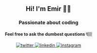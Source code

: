 <h2 align="center">Hi! I'm Emir 👨‍💻</h2>  
<h3 align="center">Passionate about coding</h2>

<h4 align="center">Feel free to ask the dumbest questions 👇🏼</h4>
<div align="center">
  <a href="https://x.com/emresahna" target="_blank">
    <img src=https://img.shields.io/badge/twitter-%2300acee.svg?&style=for-the-badge&logo=twitter&logoColor=white alt=twitter style="margin-bottom: 5px;" />
  </a>
  <a href="https://linkedin.com/in/emresahna" target="_blank">
    <img src=https://img.shields.io/badge/linkedin-%231E77B5.svg?&style=for-the-badge&logo=linkedin&logoColor=white alt=linkedin style="margin-bottom: 5px;" />
  </a>
  <a href="https://instagram.com/emres.dev" target="_blank">
    <img src=https://img.shields.io/badge/instagram-%23000000.svg?&style=for-the-badge&logo=instagram&logoColor=white alt=instagram style="margin-bottom: 5px;" />
  </a>
</div>

